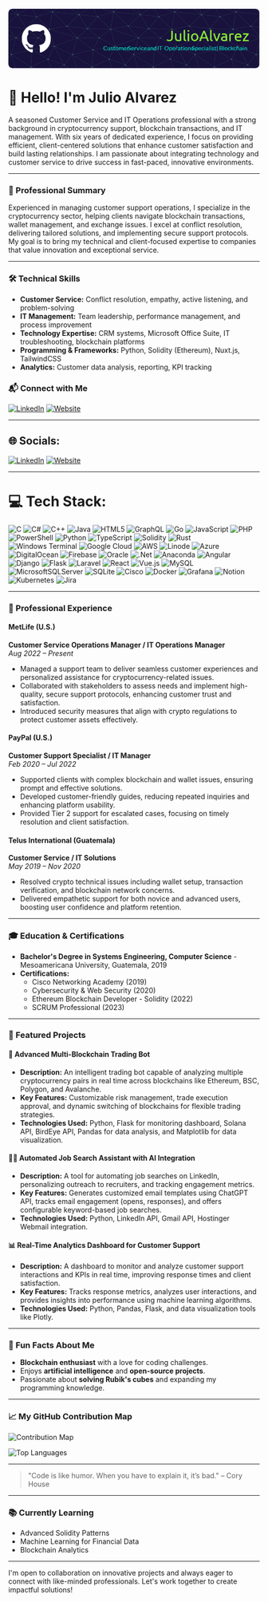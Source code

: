 ![Welcome Banner](https://github.com/juliorobertoalvarez/juliorobertoalvarez/blob/main/github-header-image.png)

# 👋 Hello! I'm Julio Alvarez

A seasoned Customer Service and IT Operations professional with a strong background in cryptocurrency support, blockchain transactions, and IT management. With six years of dedicated experience, I focus on providing efficient, client-centered solutions that enhance customer satisfaction and build lasting relationships. I am passionate about integrating technology and customer service to drive success in fast-paced, innovative environments.

---

### 🌟 Professional Summary

Experienced in managing customer support operations, I specialize in the cryptocurrency sector, helping clients navigate blockchain transactions, wallet management, and exchange issues. I excel at conflict resolution, delivering tailored solutions, and implementing secure support protocols. My goal is to bring my technical and client-focused expertise to companies that value innovation and exceptional service.

---

### 🛠️ Technical Skills

- **Customer Service:** Conflict resolution, empathy, active listening, and problem-solving
- **IT Management:** Team leadership, performance management, and process improvement
- **Technology Expertise:** CRM systems, Microsoft Office Suite, IT troubleshooting, blockchain platforms
- **Programming & Frameworks:** Python, Solidity (Ethereum), Nuxt.js, TailwindCSS
- **Analytics:** Customer data analysis, reporting, KPI tracking

### 📬 Connect with Me
[![LinkedIn](https://img.shields.io/badge/LinkedIn-Profile-blue?style=flat&logo=linkedin)](https://www.linkedin.com/in/juliorobertoalvarez)
[![Website](https://img.shields.io/badge/Portfolio-Website-green?style=flat&logo=google-chrome)](https://jrobertalva.com)

---

## 🌐 Socials:
[![LinkedIn](https://img.shields.io/badge/LinkedIn-%230077B5.svg?logo=linkedin&logoColor=white)](https://linkedin.com/in/juliorobertoalvarez) [![Website](https://img.shields.io/badge/Portfolio-Website-green?style=flat&logo=google-chrome)](https://jrobertalva.com)

---

# 💻 Tech Stack:
![C](https://img.shields.io/badge/c-%2300599C.svg?style=for-the-badge&logo=c&logoColor=white) ![C#](https://img.shields.io/badge/c%23-%23239120.svg?style=for-the-badge&logo=csharp&logoColor=white) ![C++](https://img.shields.io/badge/c++-%2300599C.svg?style=for-the-badge&logo=c%2B%2B&logoColor=white) ![Java](https://img.shields.io/badge/java-%23ED8B00.svg?style=for-the-badge&logo=openjdk&logoColor=white) ![HTML5](https://img.shields.io/badge/html5-%23E34F26.svg?style=for-the-badge&logo=html5&logoColor=white) ![GraphQL](https://img.shields.io/badge/-GraphQL-E10098?style=for-the-badge&logo=graphql&logoColor=white) ![Go](https://img.shields.io/badge/go-%2300ADD8.svg?style=for-the-badge&logo=go&logoColor=white) ![JavaScript](https://img.shields.io/badge/javascript-%23323330.svg?style=for-the-badge&logo=javascript&logoColor=%23F7DF1E) ![PHP](https://img.shields.io/badge/php-%23777BB4.svg?style=for-the-badge&logo=php&logoColor=white) ![PowerShell](https://img.shields.io/badge/PowerShell-%235391FE.svg?style=for-the-badge&logo=powershell&logoColor=white) ![Python](https://img.shields.io/badge/python-3670A0?style=for-the-badge&logo=python&logoColor=ffdd54) ![TypeScript](https://img.shields.io/badge/typescript-%23007ACC.svg?style=for-the-badge&logo=typescript&logoColor=white) ![Solidity](https://img.shields.io/badge/Solidity-%23363636.svg?style=for-the-badge&logo=solidity&logoColor=white) ![Rust](https://img.shields.io/badge/rust-%23000000.svg?style=for-the-badge&logo=rust&logoColor=white) ![Windows Terminal](https://img.shields.io/badge/Windows%20Terminal-%234D4D4D.svg?style=for-the-badge&logo=windows-terminal&logoColor=white) ![Google Cloud](https://img.shields.io/badge/GoogleCloud-%234285F4.svg?style=for-the-badge&logo=google-cloud&logoColor=white) ![AWS](https://img.shields.io/badge/AWS-%23FF9900.svg?style=for-the-badge&logo=amazon-aws&logoColor=white) ![Linode](https://img.shields.io/badge/linode-00A95C?style=for-the-badge&logo=linode&logoColor=white) ![Azure](https://img.shields.io/badge/azure-%230072C6.svg?style=for-the-badge&logo=microsoftazure&logoColor=white) ![DigitalOcean](https://img.shields.io/badge/DigitalOcean-%230167ff.svg?style=for-the-badge&logo=digitalOcean&logoColor=white) ![Firebase](https://img.shields.io/badge/firebase-%23039BE5.svg?style=for-the-badge&logo=firebase) ![Oracle](https://img.shields.io/badge/Oracle-F80000?style=for-the-badge&logo=oracle&logoColor=white) ![.Net](https://img.shields.io/badge/.NET-5C2D91?style=for-the-badge&logo=.net&logoColor=white) ![Anaconda](https://img.shields.io/badge/Anaconda-%2344A833.svg?style=for-the-badge&logo=anaconda&logoColor=white) ![Angular](https://img.shields.io/badge/angular-%23DD0031.svg?style=for-the-badge&logo=angular&logoColor=white) ![Django](https://img.shields.io/badge/django-%23092E20.svg?style=for-the-badge&logo=django&logoColor=white) ![Flask](https://img.shields.io/badge/flask-%23000.svg?style=for-the-badge&logo=flask&logoColor=white) ![Laravel](https://img.shields.io/badge/laravel-%23FF2D20.svg?style=for-the-badge&logo=laravel&logoColor=white) ![React](https://img.shields.io/badge/react-%2320232a.svg?style=for-the-badge&logo=react&logoColor=%2361DAFB) ![Vue.js](https://img.shields.io/badge/vue.js-%2335495e.svg?style=for-the-badge&logo=vuedotjs&logoColor=%234FC08D) ![MySQL](https://img.shields.io/badge/mysql-4479A1.svg?style=for-the-badge&logo=mysql&logoColor=white) ![MicrosoftSQLServer](https://img.shields.io/badge/Microsoft%20SQL%20Server-CC2927?style=for-the-badge&logo=microsoft%20sql%20server&logoColor=white) ![SQLite](https://img.shields.io/badge/sqlite-%2307405e.svg?style=for-the-badge&logo=sqlite&logoColor=white) ![Cisco](https://img.shields.io/badge/cisco-%23049fd9.svg?style=for-the-badge&logo=cisco&logoColor=black) ![Docker](https://img.shields.io/badge/docker-%230db7ed.svg?style=for-the-badge&logo=docker&logoColor=white) ![Grafana](https://img.shields.io/badge/grafana-%23F46800.svg?style=for-the-badge&logo=grafana&logoColor=white) ![Notion](https://img.shields.io/badge/Notion-%23000000.svg?style=for-the-badge&logo=notion&logoColor=white) ![Kubernetes](https://img.shields.io/badge/kubernetes-%23326ce5.svg?style=for-the-badge&logo=kubernetes&logoColor=white) ![Jira](https://img.shields.io/badge/jira-%230A0FFF.svg?style=for-the-badge&logo=jira&logoColor=white)


---

### 💼 Professional Experience

#### **MetLife (U.S.)**
**Customer Service Operations Manager / IT Operations Manager**  
*Aug 2022 – Present*
- Managed a support team to deliver seamless customer experiences and personalized assistance for cryptocurrency-related issues.
- Collaborated with stakeholders to assess needs and implement high-quality, secure support protocols, enhancing customer trust and satisfaction.
- Introduced security measures that align with crypto regulations to protect customer assets effectively.

#### **PayPal (U.S.)**
**Customer Support Specialist / IT Manager**  
*Feb 2020 – Jul 2022*
- Supported clients with complex blockchain and wallet issues, ensuring prompt and effective solutions.
- Developed customer-friendly guides, reducing repeated inquiries and enhancing platform usability.
- Provided Tier 2 support for escalated cases, focusing on timely resolution and client satisfaction.

#### **Telus International (Guatemala)**
**Customer Service / IT Solutions**  
*May 2019 – Nov 2020*
- Resolved crypto technical issues including wallet setup, transaction verification, and blockchain network concerns.
- Delivered empathetic support for both novice and advanced users, boosting user confidence and platform retention.

---

### 🎓 Education & Certifications

- **Bachelor's Degree in Systems Engineering, Computer Science** - Mesoamericana University, Guatemala, 2019
- **Certifications:**
  - Cisco Networking Academy (2019)
  - Cybersecurity & Web Security (2020)
  - Ethereum Blockchain Developer - Solidity (2022)
  - SCRUM Professional (2023)

---

### 🚀 Featured Projects

#### 🤖 **Advanced Multi-Blockchain Trading Bot**
- **Description:** An intelligent trading bot capable of analyzing multiple cryptocurrency pairs in real time across blockchains like Ethereum, BSC, Polygon, and Avalanche.
- **Key Features:** Customizable risk management, trade execution approval, and dynamic switching of blockchains for flexible trading strategies.
- **Technologies Used:** Python, Flask for monitoring dashboard, Solana API, BirdEye API, Pandas for data analysis, and Matplotlib for data visualization.

#### 🧑‍💼 **Automated Job Search Assistant with AI Integration**
- **Description:** A tool for automating job searches on LinkedIn, personalizing outreach to recruiters, and tracking engagement metrics.
- **Key Features:** Generates customized email templates using ChatGPT API, tracks email engagement (opens, responses), and offers configurable keyword-based job searches.
- **Technologies Used:** Python, LinkedIn API, Gmail API, Hostinger Webmail integration.

#### 📊 **Real-Time Analytics Dashboard for Customer Support**
- **Description:** A dashboard to monitor and analyze customer support interactions and KPIs in real time, improving response times and client satisfaction.
- **Key Features:** Tracks response metrics, analyzes user interactions, and provides insights into performance using machine learning algorithms.
- **Technologies Used:** Python, Pandas, Flask, and data visualization tools like Plotly.

---

### 🎉 Fun Facts About Me
- **Blockchain enthusiast** with a love for coding challenges.
- Enjoys **artificial intelligence** and **open-source projects**.
- Passionate about **solving Rubik's cubes** and expanding my programming knowledge.

---

### 📈 My GitHub Contribution Map
![Contribution Map](https://github-readme-streak-stats.herokuapp.com/?user=juliorobertoalvarez&theme=radical)

![Top Languages](https://github-readme-stats.vercel.app/api/top-langs/?username=juliorobertoalvarez&layout=compact&theme=radical)


---

> "Code is like humor. When you have to explain it, it’s bad." – Cory House

---

### 📚 Currently Learning
- Advanced Solidity Patterns
- Machine Learning for Financial Data
- Blockchain Analytics

---

I'm open to collaboration on innovative projects and always eager to connect with like-minded professionals. Let's work together to create impactful solutions!
